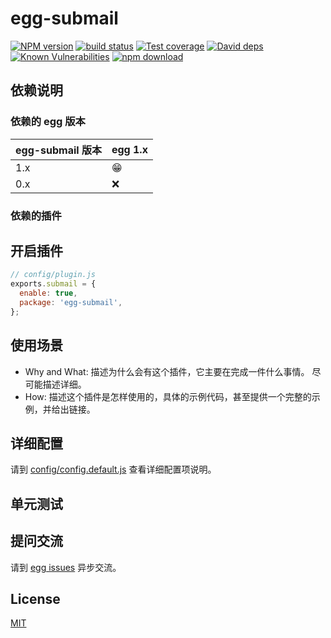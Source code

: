 # egg-submail

[![NPM version][npm-image]][npm-url]
[![build status][travis-image]][travis-url]
[![Test coverage][codecov-image]][codecov-url]
[![David deps][david-image]][david-url]
[![Known Vulnerabilities][snyk-image]][snyk-url]
[![npm download][download-image]][download-url]

[npm-image]: https://img.shields.io/npm/v/egg-submail.svg?style=flat-square
[npm-url]: https://npmjs.org/package/egg-submail
[travis-image]: https://img.shields.io/travis/eggjs/egg-submail.svg?style=flat-square
[travis-url]: https://travis-ci.org/eggjs/egg-submail
[codecov-image]: https://img.shields.io/codecov/c/github/eggjs/egg-submail.svg?style=flat-square
[codecov-url]: https://codecov.io/github/eggjs/egg-submail?branch=master
[david-image]: https://img.shields.io/david/eggjs/egg-submail.svg?style=flat-square
[david-url]: https://david-dm.org/eggjs/egg-submail
[snyk-image]: https://snyk.io/test/npm/egg-submail/badge.svg?style=flat-square
[snyk-url]: https://snyk.io/test/npm/egg-submail
[download-image]: https://img.shields.io/npm/dm/egg-submail.svg?style=flat-square
[download-url]: https://npmjs.org/package/egg-submail

<!--
Description here.
-->

## 依赖说明

### 依赖的 egg 版本

egg-submail 版本 | egg 1.x
--- | ---
1.x | 😁
0.x | ❌

### 依赖的插件
<!--

如果有依赖其它插件，请在这里特别说明。如

- security
- multipart

-->

## 开启插件

```js
// config/plugin.js
exports.submail = {
  enable: true,
  package: 'egg-submail',
};
```

## 使用场景

- Why and What: 描述为什么会有这个插件，它主要在完成一件什么事情。
尽可能描述详细。
- How: 描述这个插件是怎样使用的，具体的示例代码，甚至提供一个完整的示例，并给出链接。

## 详细配置

请到 [config/config.default.js](config/config.default.js) 查看详细配置项说明。

## 单元测试

<!-- 描述如何在单元测试中使用此插件，例如 schedule 如何触发。无则省略。-->

## 提问交流

请到 [egg issues](https://github.com/eggjs/egg/issues) 异步交流。

## License

[MIT](LICENSE)
